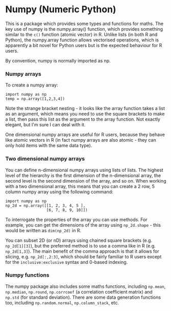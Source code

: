 # Numpy (Numeric Python)

This is a package which provides some types and functions for maths. The key use of numpy is the numpy.array() function, which provides something similar to the `c()` function (atomic vector) in R. Unlike lists (in both R and Python), the numpy.array function allows vectorised operations, which is apparently a bit novel for Python users but is the expected behaviour for R users.

By convention, numpy is normally imported as np.

### Numpy arrays

To create a numpy array:

```
import numpy as np
temp = np.array([1,2,3,4])
```

Note the strange bracket nesting - it looks like the array function takes a list as an argument, which means you need to use the square brackets to make a list, then pass this list as the argument to the array function. Not exactly elegant, but I'm sure I can deal with it.

One dimensional numpy arrays are useful for R users, because they behave like atomic vectors in R (in fact numpy arrays are also atomic - they can only hold items with the same data type). 

### Two dimensional numpy arrays

You can define n-dimensional numpy arrays using lists of lists. The highest level of the hierarchy is the first dimension of the n-dimensional array, the second level is the second dimension of the array, and so on. When working with a two dimensional array, this means that you can create a 2 row, 5 column numpy array using the following command:

```
import numpy as np
np_2d = np.array([[1, 2, 3, 4, 5 ],
                  [6, 7, 8, 9, 10]])
```

To interrogate the properties of the array you can use methods. For example, you can get the dimensions of the array using `np_2d.shape` - this would be written as `dim(np_2d)` in R.

You can subset 2D (or nD) arrays using chained square brackets (e.g. `np_2d[1][3]`), but the preferred method is to use a comma like in R (e.g. `np_2d[1,3]`). The main benefit of the comma approach is that it allows for slicing, e.g. `np_2d[:,2:3]`, which should be fairly familiar to R users except for the `inclusive:exclusive` syntax and 0-based indexing.

### Numpy functions

The numpy package also includes some maths functions, including `np.mean`, `np.median`, `np.round`, `np.corrcoef` (a correlation coefficient matrix) and `np.std` (for standard deviation). There are some data generation functions too, including `np.random.normal`, `np.column_stack`, etc.

